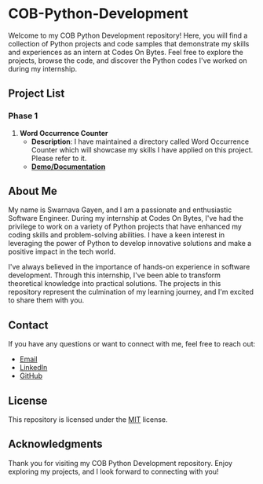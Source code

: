 # COB-Python-Development

Welcome to my COB Python Development repository! Here, you will find a collection of Python projects and code samples that demonstrate my skills and experiences as an intern at Codes On Bytes. Feel free to explore the projects, browse the code, and discover the Python codes I've worked on during my internship.

## Project List

### Phase 1

1. **Word Occurrence Counter**
   - **Description**: I have maintained a directory called Word Occurrence Counter  which will showcase my skills I have applied on this project. Please refer to it.
   - [**Demo/Documentation**](https://github.com/raj007-star/COB-Python-Development/tree/main/Word%20Occurrence%20Counter)

<!-- Add more projects as needed -->

## About Me

My name is Swarnava Gayen, and I am a passionate and enthusiastic Software Engineer. During my internship at Codes On Bytes, I've had the privilege to work on a variety of Python projects that have enhanced my coding skills and problem-solving abilities. I have a keen interest in leveraging the power of Python to develop innovative solutions and make a positive impact in the tech world.

I've always believed in the importance of hands-on experience in software development. Through this internship, I've been able to transform theoretical knowledge into practical solutions. The projects in this repository represent the culmination of my learning journey, and I'm excited to share them with you.

## Contact

If you have any questions or want to connect with me, feel free to reach out:

- [Email](swarnavagayen@gmail.com)
- [LinkedIn](https://www.linkedin.com/in/swarnava-gayen)
- [GitHub](https://github.com/raj007-star)

## License

This repository is licensed under the [MIT](https://opensource.org/license/osl-2-1/) license. 

## Acknowledgments

Thank you for visiting my COB Python Development repository. Enjoy exploring my projects, and I look forward to connecting with you!

